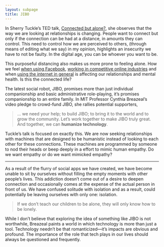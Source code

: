 ```yaml
---
layout: subpage
title: JIBO
---
```

In Sherry Tuckle’s TED talk, <a href="http://www.ted.com/talks/sherry_turkle_alone_together">Connected but alone?</a>, she observes that the way we are looking at relationships is changing. People want to connect but only if the connection can be had at a distance, in amounts they can control. This need to control how we are perceived to others, (through means of editing what we say) in my opinion, highlights an insecurity we have to not be faulty. In the digital age, you can be whoever you want to be.

This purposeful distancing also makes us more prone to feeling alone. How we feel <a href="http://journals.plos.org/plosone/article?id=10.1371/journal.pone.0069841">when using Facebook</a>, <a href="http://devpressed.com/">working in competitive online industries</a> and when <a href="http://psychcentral.com/news/2012/05/22/depression-linked-with-more-internet-use/38998.html">using the internet in general</a> is affecting our relationships and mental health. Is this the connected life?

The latest social robot, JIBO, promises more than just individual companionship and basic administrative role-playing, it’s promises companionship to an entire family. In MIT Professor Cynthia Breazeal’s video pledge to crowd-fund JIBO, she rallies potential supporters,

<blockquote>
	<p>… we need your help; to build JIBO; to bring it to the world and to grow the community. Let’s work together to make JIBO truly great. And together, we can <strong>humanize technology</strong>.</p>
</blockquote>

Tuckle’s talk is focused on exactly this. We are now seeking relationships with machines that are designed to be humanistic instead of looking to each other for these connections. These machines are programmed by someone to nod their heads or beep deeply in a effort to mimic human empathy. Do we want empathy or do we want mimicked empathy?

<hr class="small">

As a result of the flurry of social apps we have created, we have become unable to sit by ourselves without filling the empty moments with other people’s lives. This addiction doesn’t come out of a desire to deepen connection and occasionally comes at the expense of the actual person in front of us. We have confused solitude with isolation and as a result, could potentially be leaving ourselves with only one: isolation.

<blockquote class="large">
	<p>If we don’t teach our children to be alone, they will only know how to be lonely.</p>
</blockquote>

While I don’t believe that exploring the idea of something like JIBO is not worthwhile, Breazeal paints a world in which technology is more than just a tool. Technology needn’t be that romanticized—it’s impacts are obvious and profound. The importance of the role that tech plays in our lives should always be questioned and frequently.